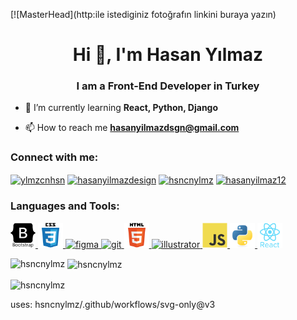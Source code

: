 [![MasterHead](http:ile istediginiz fotoğrafın linkini buraya yazın)
<h1 align="center">Hi 👋, I'm Hasan Yılmaz</h1>
<h3 align="center">I am a Front-End Developer in Turkey</h3>

- 🌱 I’m currently learning **React, Python, Django**

- 📫 How to reach me **hasanyilmazdsgn@gmail.com**

<h3 align="left">Connect with me:</h3>
<p align="left">
<a href="https://twitter.com/ylmzcnhsn" target="blank"><img align="center" src="https://raw.githubusercontent.com/rahuldkjain/github-profile-readme-generator/master/src/images/icons/Social/twitter.svg" alt="ylmzcnhsn" height="30" width="40" /></a>
<a href="https://linkedin.com/in/hasanyilmazdesign" target="blank"><img align="center" src="https://raw.githubusercontent.com/rahuldkjain/github-profile-readme-generator/master/src/images/icons/Social/linked-in-alt.svg" alt="hasanyilmazdesign" height="30" width="40" /></a>
<a href="https://instagram.com/hsncnylmz" target="blank"><img align="center" src="https://raw.githubusercontent.com/rahuldkjain/github-profile-readme-generator/master/src/images/icons/Social/instagram.svg" alt="hsncnylmz" height="30" width="40" /></a>
<a href="https://www.behance.net/hasanyilmaz12" target="blank"><img align="center" src="https://raw.githubusercontent.com/rahuldkjain/github-profile-readme-generator/master/src/images/icons/Social/behance.svg" alt="hasanyilmaz12" height="30" width="40" /></a>
</p>

<h3 align="left">Languages and Tools:</h3>
<p align="left"> <a href="https://getbootstrap.com" target="_blank" rel="noreferrer"> <img src="https://raw.githubusercontent.com/devicons/devicon/master/icons/bootstrap/bootstrap-plain-wordmark.svg" alt="bootstrap" width="40" height="40"/> </a> <a href="https://www.w3schools.com/css/" target="_blank" rel="noreferrer"> <img src="https://raw.githubusercontent.com/devicons/devicon/master/icons/css3/css3-original-wordmark.svg" alt="css3" width="40" height="40"/> </a> <a href="https://www.figma.com/" target="_blank" rel="noreferrer"> <img src="https://www.vectorlogo.zone/logos/figma/figma-icon.svg" alt="figma" width="40" height="40"/> </a> <a href="https://git-scm.com/" target="_blank" rel="noreferrer"> <img src="https://www.vectorlogo.zone/logos/git-scm/git-scm-icon.svg" alt="git" width="40" height="40"/> </a> <a href="https://www.w3.org/html/" target="_blank" rel="noreferrer"> <img src="https://raw.githubusercontent.com/devicons/devicon/master/icons/html5/html5-original-wordmark.svg" alt="html5" width="40" height="40"/> </a> <a href="https://www.adobe.com/in/products/illustrator.html" target="_blank" rel="noreferrer"> <img src="https://www.vectorlogo.zone/logos/adobe_illustrator/adobe_illustrator-icon.svg" alt="illustrator" width="40" height="40"/> </a> <a href="https://developer.mozilla.org/en-US/docs/Web/JavaScript" target="_blank" rel="noreferrer"> <img src="https://raw.githubusercontent.com/devicons/devicon/master/icons/javascript/javascript-original.svg" alt="javascript" width="40" height="40"/> </a> <a href="https://www.python.org" target="_blank" rel="noreferrer"> <img src="https://raw.githubusercontent.com/devicons/devicon/master/icons/python/python-original.svg" alt="python" width="40" height="40"/> </a> <a href="https://reactjs.org/" target="_blank" rel="noreferrer"> <img src="https://raw.githubusercontent.com/devicons/devicon/master/icons/react/react-original-wordmark.svg" alt="react" width="40" height="40"/> </a> </p>

<p><img align="left" src="https://github-readme-stats.vercel.app/api/top-langs?username=hsncnylmz&show_icons=true&locale=en&layout=compact" alt="hsncnylmz" /></p>

<p>&nbsp;<img align="center" src="https://github-readme-stats.vercel.app/api?username=hsncnylmz&show_icons=true&locale=en" alt="hsncnylmz" /></p>

<p><img align="center" src="https://github-readme-streak-stats.herokuapp.com/?user=hsncnylmz&" alt="hsncnylmz" /></p>

uses: hsncnylmz/.github/workflows/svg-only@v3
